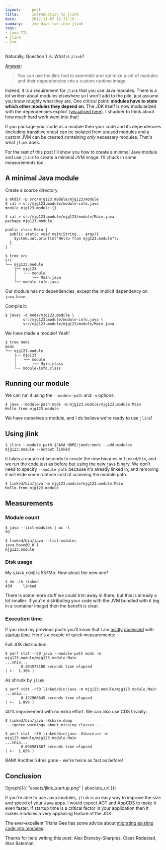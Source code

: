 ```yaml
---
layout:     post
title:      Introduction to jlink
date:       2017-11-07 12:31:19
summary:    /me dips toe into jlink
tags:
- java-TIL
- jlink
- jvm
---
```


Naturally, Question 1 is: What is `jlink`?

[Answer](https://docs.oracle.com/javase/9/tools/jlink.htm):

> You can use the jlink tool to assemble and optimize a set of modules and their dependencies into a custom runtime image.

Indeed, it is a requirement for `jlink` that you use Java modules. There is a lot written about modules elsewhere so I won't add to the pile, just assume you know roughly what they are. One critical point: **modules have to state which other modules they depend on**. The JDK itself is now modularized with the dependencies explicit ([visualised here](https://github.com/accso/java9-jigsaw-depvis#what-is-this-about)). I shudder to think about how much hard work went into that!

If you package your code as a module then your code and its dependencies (including transitive ones) can be isolated from unused modules and a custom JVM can be created containing *only* necessary modules. That's what `jlink` does.

For the rest of this post I'll show you how to create a minimal Java module and use `jlink` to create a minimal JVM image. I'll chuck in some measurements too.

## A minimal Java module

Create a source directory

```shell
$ mkdir -p src/mjg123.module/mjg123/module
$ cat > src/mjg123.module/module-info.java
module mjg123.module {}

$ cat > src/mjg123.module/mjg123/module/Main.java
package mjg123.module;

public class Main {
  public static void main(String... args){
    System.out.println("Hello from mjg123.module");
  }
}

$ tree src 
src
└── mjg123.module
    ├── mjg123
    │   └── module
    │       └── Main.java
    └── module-info.java
```

Our module has no dependencies, except the implicit dependency on `java.base`.

Compile it:

```shell
$ javac -d mods/mjg123.module \
        src/mjg123.module/module-info.java \
        src/mjg123.module/mjg123/module/Main.java
```

We have made a module! Yeah!

```shell
$ tree mods
mods
└── mjg123.module
    ├── mjg123
    │   └── module
    │       └── Main.class
    └── module-info.class
```

## Running our module

We can run it using the `--module-path` and `-m` options:

```shell
$ java --module-path mods -m mjg123.module/mjg123.module.Main
Hello from mjg123.module
```

We have ourselves a module, and I do believe we're ready to use `jlink`!

## Using jlink

```shell
$ jlink --module-path $JAVA_HOME/jmods:mods --add-modules mjg123.module --output linked
```

It takes a couple of seconds to create the new binaries in `linked/bin`, and we run the code just as before but using the new `java` binary. We don't need to specify `--module-path` because it's already linked in, and removing it will elide some runtime cost of scanning the module path.

```shell
$ linked/bin/java -m mjg123.module/mjg123.module.Main
Hello from mjg123.module
```

## Measurements

### Module count

```shell
$ java --list-modules | wc -l
99
```

```shell
$ linked/bin/java --list-modules
java.base@9.0.1
mjg123.module
```

### Disk usage

My `$JAVA_HOME` is 557Mb. How about the new one?

```shell
$ du -sh linked
45M     linked
```

There is some more stuff we could trim away in there, but this is already a lot smaller. If you're distributing your code with the JVM bundled with it (eg in a container image) then the benefit is clear.

### Execution time

If you read my previous posts you'll know that I am [mildly](/2017/10/02/JVM-startup.html) [obsessed](/2017/10/04/AppCDS-and-Clojure.html) with [startup time](/2017/10/16/Clojure-1.9-startup.html). Here's a couple of quick measurements:

Full JDK distribution:

```shell
$ perf stat -r50 java --module-path mods -m mjg123.module/mjg123.module.Main
...snip...
       0.204575188 seconds time elapsed                                          ( +-  1.39% )
```

As shrunk by `jlink`:

```shell
$ perf stat -r50 linked/bin/java -m mjg123.module/mjg123.module.Main
...snip...
       0.122966645 seconds time elapsed                                          ( +-  1.09% )
```

40% improvement with no extra effort. We can also use CDS trivially:

```shell
$ linked/bin/java -Xshare:dump
...ignore warnings about missing classes...

$ perf stat -r50 linked/bin/java -Xshare:on -m mjg123.module/mjg123.module.Main
...snip...
       0.098581867 seconds time elapsed                                          ( +-  1.65% )
```

BAM! Another 24ms gone - we're twice as fast as before!

## Conclusion

![graph]({{ "assets/jlink_startup.png" | absolute_url }})

If you're able to use Java modules, `jlink` is an easy way to improve the size and speed of your Java apps. I would expect AOT and AppCDS to make it even faster. If startup time is a critical factor in your application then it makes modules a very appealing feature of the JDK.

The ever-excellent Trisha Gee has some advice about [migrating existing code into modules](https://www.infoq.com/articles/Java-Jigsaw-Migration-Guide).

Thanks for help writing this post: Alex Bransby-Sharples, Claes Redestad, Alan Bateman.
